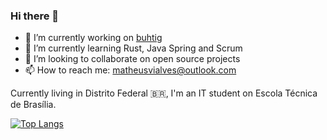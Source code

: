 ### Hi there 👋

- 🔭 I’m currently working on [buhtig](https://github.com/ma-alves/buhtig)
- 🌱 I’m currently learning Rust, Java Spring and Scrum
- 👯 I’m looking to collaborate on open source projects
- 📫 How to reach me: matheusvialves@outlook.com

Currently living in Distrito Federal 🇧🇷, I'm an IT student on Escola Técnica de Brasília.

[![Top Langs](https://github-readme-stats.vercel.app/api/top-langs/?username=ma-alves&layout=compact)](https://github.com/anuraghazra/github-readme-stats)
